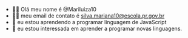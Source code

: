- 👋🏼 Olá meu nome é @Mariluiza10
- 👍🏼 meu email de contato é silva.mariana10@escola.pr.gov.br
- 🌱 eu estou aprendendo a programar línguagem de JavaScript 
- 👀 eu estou interessada em aprender a programar novas linguagens.



















